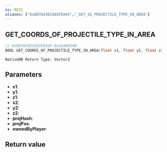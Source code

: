 ```yaml
---
ns: MISC
aliases: ["0x8D7A43EC6A5FEA45","_GET_IS_PROJECTILE_TYPE_IN_AREA"]
---
```

## GET_COORDS_OF_PROJECTILE_TYPE_IN_AREA

```c
// 0x8D7A43EC6A5FEA45 0x1A40454B
BOOL GET_COORDS_OF_PROJECTILE_TYPE_IN_AREA(float x1, float y1, float z1, float x2, float y2, float z2, Hash projHash, Vector3* projPos, BOOL ownedByPlayer);
```

```
NativeDB Return Type: Vector3
```

## Parameters
* **x1**: 
* **y1**: 
* **z1**: 
* **x2**: 
* **y2**: 
* **z2**: 
* **projHash**: 
* **projPos**: 
* **ownedByPlayer**: 

## Return value
